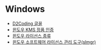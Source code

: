 ﻿# Windows
- [D2Coding 글꼴](https://github.com/che-free/dev-note/blob/main/Windows/D2Coding%20%EA%B8%80%EA%BC%B4.md)
- [윈도우 KMS 정품 인증](https://github.com/che-free/dev-note/blob/main/Windows/%EC%9C%88%EB%8F%84%EC%9A%B0%20KMS%20%EC%A0%95%ED%92%88%20%EC%9D%B8%EC%A6%9D.md)
- [윈도우 라이선스 종류](https://github.com/che-free/dev-note/blob/main/Windows/%EC%9C%88%EB%8F%84%EC%9A%B0%20%EB%9D%BC%EC%9D%B4%EC%84%A0%EC%8A%A4%20%EC%A2%85%EB%A5%98.md)
- [윈도우 소프트웨어 라이선스 관리 도구(slmgr)](https://github.com/che-free/dev-note/blob/main/Windows/%EC%9C%88%EB%8F%84%EC%9A%B0%20%EC%86%8C%ED%94%84%ED%8A%B8%EC%9B%A8%EC%96%B4%20%EB%9D%BC%EC%9D%B4%EC%84%A0%EC%8A%A4%20%EA%B4%80%EB%A6%AC%20%EB%8F%84%EA%B5%AC(slmgr).md)

